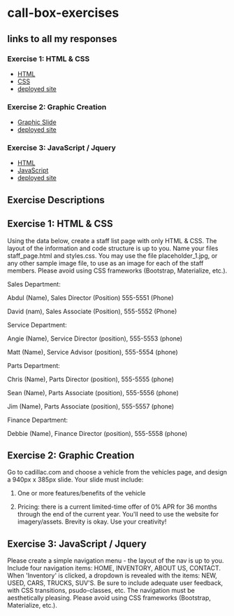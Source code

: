 # call-box-exercises

## links to all my responses

### Exercise 1: HTML & CSS
- [HTML](/pages/staff_page.html)
- [CSS](/assets/css/styles.css)
- [deployed site](https://cv-bit.github.io/call-box-exercises/pages/staff_page.html)

### Exercise 2: Graphic Creation
- [Graphic Slide](/assets/imgs/graphic-creation/graphic-creation-slide.jpg)
- [deployed site](https://cv-bit.github.io/call-box-exercises/pages/graphic_creation.html)

### Exercise 3: JavaScript / Jquery
- [HTML](/pages/javascript_jquery.html)
- [JavaScript](/assets/js/script.js)
- [deployed site](https://cv-bit.github.io/call-box-exercises/pages/javascript_jquery.html)


## Exercise Descriptions

## Exercise 1: HTML & CSS

Using the data below, create a staff list page with only HTML & CSS. The layout of the information and code structure is up to you. Name your files staff_page.html and styles.css. You may use the file placeholder_1.jpg, or any other sample image file, to use as an image for each of the staff members. Please avoid using CSS frameworks (Bootstrap, Materialize, etc.).


Sales Department:

Abdul (Name), Sales Director (Position) 555-5551 (Phone)

David (nam), Sales Associate (Position), 555-5552 (Phone)


Service Department:

Angie (Name), Service Director (position), 555-5553 (phone)

Matt (Name), Service Advisor (position), 555-5554 (phone)


Parts Department:

Chris (Name), Parts Director (position), 555-5555 (phone)

Sean (Name), Parts Associate (position), 555-5556 (phone)

Jim (Name), Parts Associate (position), 555-5557 (phone)


Finance Department:

Debbie (Name), Finance Director (position), 555-5558 (phone)

## Exercise 2: Graphic Creation

Go to cadillac.com and choose a vehicle from the vehicles page, and design a 940px x 385px slide. Your slide must include:

1) One or more features/benefits of the vehicle

2) Pricing: there is a current limited-time offer of 0% APR for 36 months through the end of the current year. You'll need to use the website for imagery/assets. Brevity is okay. Use your creativity!

## Exercise 3: JavaScript / Jquery

Please create a simple navigation menu - the layout of the nav is up to you. Include four navigation items: HOME, INVENTORY, ABOUT US, CONTACT. When 'Inventory' is clicked, a dropdown is revealed with the items: NEW, USED, CARS, TRUCKS, SUV'S. Be sure to include adequate user feedback, with CSS transitions, psudo-classes, etc. The navigation must be aesthetically pleasing. Please avoid using CSS frameworks (Bootstrap, Materialize, etc.).